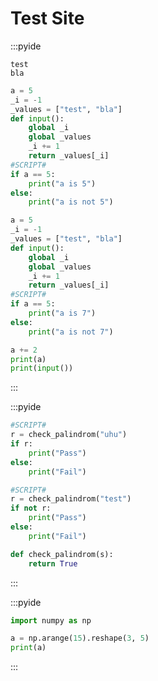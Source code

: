 # Test Site

:::pyide

```input
test
bla
```

```python test
a = 5
_i = -1
_values = ["test", "bla"]
def input():
    global _i
    global _values
    _i += 1
    return _values[_i]
#SCRIPT#
if a == 5:
    print("a is 5")
else:
    print("a is not 5")
```

```python test
a = 5
_i = -1
_values = ["test", "bla"]
def input():
    global _i
    global _values
    _i += 1
    return _values[_i]
#SCRIPT#
if a == 5:
    print("a is 7")
else:
    print("a is not 7")
```

```python
a += 2
print(a)
print(input())
```

:::


:::pyide

```python test
#SCRIPT#
r = check_palindrom("uhu")
if r:
    print("Pass")
else:
    print("Fail")
```

```python test
#SCRIPT#
r = check_palindrom("test")
if not r:
    print("Pass")
else:
    print("Fail")
```

```python
def check_palindrom(s):
    return True
```

:::

:::pyide


```python
import numpy as np

a = np.arange(15).reshape(3, 5)
print(a)
```

:::
